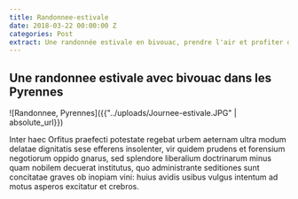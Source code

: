 ```yaml
---
title: Randonnee-estivale
date: 2018-03-22 00:00:00 Z
categories: Post
extract: Une randonnée estivale en bivouac, prendre l'air et profiter de la nature
---
```


<h2>Une randonnee estivale avec bivouac dans les Pyrennes</h2>

![Randonnee, Pyrennes]({{"../uploads/Journee-estivale.JPG" | absolute_url}})
<br>

<p>Inter haec Orfitus praefecti potestate regebat urbem aeternam ultra modum delatae dignitatis sese efferens insolenter, vir quidem prudens et forensium negotiorum oppido gnarus, sed splendore liberalium doctrinarum minus quam nobilem decuerat institutus, quo administrante seditiones sunt concitatae graves ob inopiam vini: huius avidis usibus vulgus intentum ad motus asperos excitatur et crebros.</p>